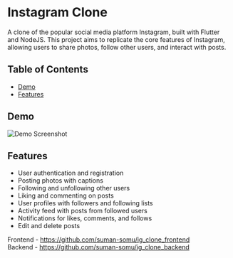 # Instagram Clone
A clone of the popular social media platform Instagram, built with Flutter and NodeJS. This project aims to replicate the core features of Instagram, allowing users to share photos, follow other users, and interact with posts.

## Table of Contents

- [Demo](#demo)
- [Features](#features)

## Demo

![Demo Screenshot](link-to-demo-screenshot.png)

## Features

- User authentication and registration
- Posting photos with captions
- Following and unfollowing other users
- Liking and commenting on posts
- User profiles with followers and following lists
- Activity feed with posts from followed users
- Notifications for likes, comments, and follows
- Edit and delete posts


Frontend - https://github.com/suman-somu/ig_clone_frontend<br>
Backend - https://github.com/suman-somu/ig_clone_backend

